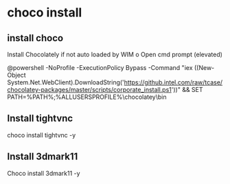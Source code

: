 # choco install

## install choco 
Install Chocolately if not auto loaded by WIM
o Open cmd prompt (elevated) 

@powershell -NoProfile -ExecutionPolicy Bypass -Command "iex ((New-Object System.Net.WebClient).DownloadString('https://github.intel.com/raw/tcase/chocolatey-packages/master/scripts/corporate_install.ps1'))" && SET PATH=%PATH%;%ALLUSERSPROFILE%\chocolatey\bin
 
## Install tightvnc
choco install tightvnc -y

## Install 3dmark11
Choco install 3dmark11 -y